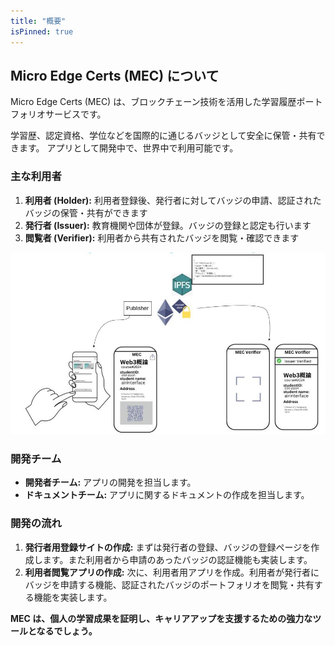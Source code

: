 ```yaml
---
title: "概要"
isPinned: true
---
```


## Micro Edge Certs (MEC) について

Micro Edge Certs (MEC) は、ブロックチェーン技術を活用した学習履歴ポートフォリオサービスです。

学習歴、認定資格、学位などを国際的に通じるバッジとして安全に保管・共有できます。
アプリとして開発中で、世界中で利用可能です。

### 主な利用者

1. **利用者 (Holder):** 利用者登録後、発行者に対してバッジの申請、認証されたバッジの保管・共有ができます
2. **発行者 (Issuer):** 教育機関や団体が登録。バッジの登録と認定も行います
3. **閲覧者 (Verifier):** 利用者から共有されたバッジを閲覧・確認できます


![MEC Usecase](./MEC_Usecase.jpg)

### 開発チーム

* **開発者チーム:** アプリの開発を担当します。
* **ドキュメントチーム:** アプリに関するドキュメントの作成を担当します。

### 開発の流れ

1. **発行者用登録サイトの作成:**
   まずは発行者の登録、バッジの登録ページを作成します。また利用者から申請のあったバッジの認証機能も実装します。
2. **利用者閲覧アプリの作成:**
   次に、利用者用アプリを作成。利用者が発行者にバッジを申請する機能、認証されたバッジのポートフォリオを閲覧・共有する機能を実装します。


**MEC は、個人の学習成果を証明し、キャリアアップを支援するための強力なツールとなるでしょう。**
